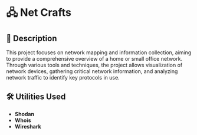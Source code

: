 <h1>🖧 Net Crafts</h1>
<h2>📝 Description</h2>
This project focuses on network mapping and information collection, aiming to provide a comprehensive overview of a home or small office network. Through various tools and techniques, the project allows visualization of network devices, gathering critical network information, and analyzing network traffic to identify key protocols in use.
<br />


<h2>🛠️ Utilities Used</h2>

- <b>Shodan</b> 
- <b>Whois</b>
- <b>Wireshark</b>
